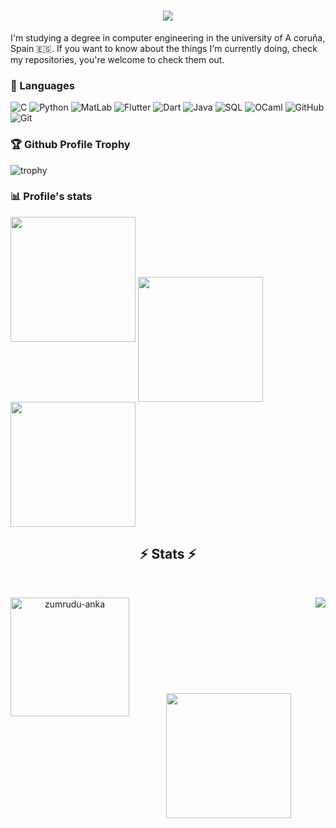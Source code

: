 <h1 align="center">
  <a href="https://git.io/typing-svg">
    <img src="https://readme-typing-svg.herokuapp.com/?lines=Hello,+There!+👋;This+is+Brais+:);Nice+to+meet+you!&size=30&color=F762EA">
  </a>
</h1>


I'm studying a degree in computer engineering in the university of A coruña, Spain 🇪🇸. If you want to know about the things I'm currently doing, check my repositories, you're welcome to check them out.

### 💬 Languages
![C](https://img.shields.io/badge/-C-000?&logo=C) 
![Python](https://img.shields.io/badge/-Python-000?&logo=Python)
![MatLab](https://img.shields.io/badge/-MatLab-02569B?logo=Octave&logoColor=white&style=flat&color=black)
![Flutter](https://img.shields.io/badge/-Flutter-02569B?logo=Flutter&logoColor=white&style=flat&color=black)
![Dart](https://img.shields.io/badge/-Dart-0175C2?&logo=Dart&logoColor=white&color=black)
![Java](https://img.shields.io/badge/-Java-000?&logo=CoffeeScript&logoColor=007396)
![SQL](https://img.shields.io/badge/-SQL-000?&logo=MySQL)
![OCaml](https://img.shields.io/badge/-OCaml-000?&logo=OCaml)
![GitHub](https://img.shields.io/badge/-GitHub-181717?style=flat&logo=github&color=black)
![Git](https://img.shields.io/badge/-Git-black?style=flat&logo=git&color=black)


### 🏆 Github Profile Trophy

![trophy](https://github-profile-trophy.vercel.app/?username=braisf03&theme=dracula&row=1&column=7)


### 📊 Profile's stats

<img height="200px" src="https://github-readme-stats.vercel.app/api?username=braisf03&show_icons=true&include_all_commits=true&count_private=true&line_height=21&theme=dracula" /> <!-- wi*quL3fcV -->
<img height=200 align="center" src="https://github-readme-stats.vercel.app/api/top-langs/?username=braisf03&theme=dracula&icon_color=61dafb&bg_color=20232a&langs_count=10&layout=compact&border_color=61dafb&size_weight=0.5&count_weight=0.5" /> <img height="200px" src="https://streak-stats.demolab.com/?user=braisf03&theme=dracula&border=61dafb"/>


<h2 align="center">⚡ Stats ⚡</h2>
<br>
<p align=center>
  <div align=center>
    <a href="https://github.com/denvercoder1/github-readme-streak-stats" title="Go to Source">
      <img height="190px" align="left" src="https://streak-stats.demolab.com/?user=braisf03&theme=react&border=61dafb&hide_border=true" alt="zumrudu-anka" />
    </a>
    <a href="https://github.com/anuraghazra/github-readme-stats" title="Go to Source">
      <img heigth="160px" align="right" src="https://github-readme-stats.vercel.app/api?username=braisf03&show_icons=true&theme=react&border_color=61dafb&hide_border=true" />
    </a>
  </div>
  <br><br><br><br><br><br><br><br><br>
  <div align=center>
    <a href="https://github.com/anuraghazra/github-readme-stats">
      <img height=200 align="center" src="https://github-readme-stats.vercel.app/api/top-langs/?username=braisf03&hide=c%23,powershell,Mathematica,Ruby,Objective-C,Objective-C%2b%2b,Cuda&title_color=61dafb&text_color=ffffff&icon_color=61dafb&bg_color=20232a&langs_count=8&layout=compact&border_color=61dafb&hide_border=true&size_weight=0.5&count_weight=0.5" />
    </a>
  </div>
  <br>
</p>



<!--
<img height="200px" src="https://github-readme-stats.vercel.app/api/top-langs/?username=braisf03&hide=html&layout=compact&langs_count=10&theme=dracula" />

**braisf03/braisf03** is a ✨ _special_ ✨ repository because its `README.md` (this file) appears on your GitHub profile.
![braisf03's github stats](https://github-readme-stats.vercel.app/api?username=braisf03&show_icons=true&theme=dracula&hide=stars,issues)
Here are some ideas to get you started:

<p align="left+20">
  <img height="200px" src="https://streak-stats.demolab.com?user=braisf03&theme=dracula&date_format=j%20M%5B%20Y%5D&mode=weekly"/>
</p>

- 🔭 I’m currently working on ...
- 🌱 I’m currently learning ...
- 👯 I’m looking to collaborate on ...
- 🤔 I’m looking for help with ...
- 💬 Ask me about ...
- 📫 How to reach me: ...
- 😄 Pronouns: ...
- ⚡ Fun fact: ...
-->
